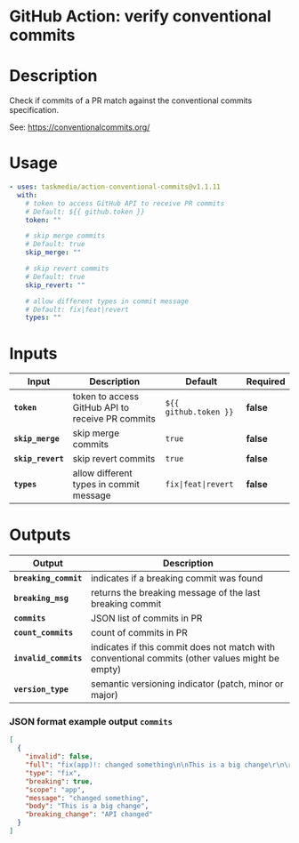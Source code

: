 <!-- start title -->

# GitHub Action: verify conventional commits

<!-- end title -->

# Description

<!-- start description -->

Check if commits of a PR match against the conventional commits specification.

See: https://conventionalcommits.org/

<!-- end description -->

# Usage

<!-- start usage -->

```yaml
- uses: taskmedia/action-conventional-commits@v1.1.11
  with:
    # token to access GitHub API to receive PR commits
    # Default: ${{ github.token }}
    token: ""

    # skip merge commits
    # Default: true
    skip_merge: ""

    # skip revert commits
    # Default: true
    skip_revert: ""

    # allow different types in commit message
    # Default: fix|feat|revert
    types: ""
```

<!-- end usage -->

# Inputs

<!-- start inputs -->

| **Input**         | **Description**                                  | **Default**                    | **Required** |
| ----------------- | ------------------------------------------------ | ------------------------------ | ------------ |
| **`token`**       | token to access GitHub API to receive PR commits | `${{ github.token }}`          | **false**    |
| **`skip_merge`**  | skip merge commits                               | `true`                         | **false**    |
| **`skip_revert`** | skip revert commits                              | `true`                         | **false**    |
| **`types`**       | allow different types in commit message          | <code>fix\|feat\|revert</code> | **false**    |

<!-- end inputs -->

# Outputs

<!-- start outputs -->

| **Output**            | **Description**                                                                                 |
| --------------------- | ----------------------------------------------------------------------------------------------- |
| **`breaking_commit`** | indicates if a breaking commit was found                                                        |
| **`breaking_msg`**    | returns the breaking message of the last breaking commit                                        |
| **`commits`**         | JSON list of commits in PR                                                                      |
| **`count_commits`**   | count of commits in PR                                                                          |
| **`invalid_commits`** | indicates if this commit does not match with conventional commits (other values might be empty) |
| **`version_type`**    | semantic versioning indicator (patch, minor or major)                                           |

<!-- end outputs -->

### JSON format example output `commits`

```json
[
  {
    "invalid": false,
    "full": "fix(app)!: changed something\n\nThis is a big change\r\n\r\nBREAKING CHANGE: API changed",
    "type": "fix",
    "breaking": true,
    "scope": "app",
    "message": "changed something",
    "body": "This is a big change",
    "breaking_change": "API changed"
  }
]
```
